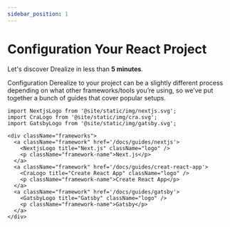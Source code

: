 ```yaml
---
sidebar_position: 1
---
```


# Configuration Your React Project

Let's discover Drealize in less than **5 minutes**.

Configuration Derealize to your project can be a slightly different process depending on what other frameworks/tools you’re using, so we’ve put together a bunch of guides that cover popular setups.

```mdx-code-block
import NextjsLogo from '@site/static/img/nextjs.svg';
import CraLogo from '@site/static/img/cra.svg';
import GatsbyLogo from '@site/static/img/gatsby.svg';

<div className="frameworks">
  <a className="framework" href='/docs/guides/nextjs'>
    <NextjsLogo title="Next.js" className="logo" />
    <p className="framework-name">Next.js</p>
  </a>
  <a className="framework" href='/docs/guides/creat-react-app'>
    <CraLogo title="Create React App" className="logo" />
    <p className="framework-name">Create React App</p>
  </a>
  <a className="framework" href='/docs/guides/gatsby'>
    <GatsbyLogo title="Gatsby" className="logo" />
    <p className="framework-name">Gatsby</p>
  </a>
</div>
```
